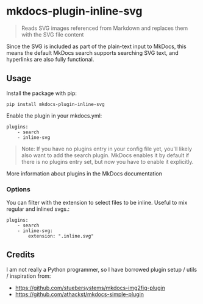 # mkdocs-plugin-inline-svg

> Reads SVG images referenced from Markdown and replaces them with the SVG
> file content

Since the SVG is included as part of the plain-text input to MkDocs, this means
the default MkDocs search supports searching SVG text, and hyperlinks are also
fully functional.

## Usage

Install the package with pip:

`pip install mkdocs-plugin-inline-svg`

Enable the plugin in your mkdocs.yml:

```
plugins:
    - search
    - inline-svg
```

> Note: If you have no plugins entry in your config file yet, you'll likely
> also want to add the search plugin. MkDocs enables it by default if there is
> no plugins entry set, but now you have to enable it explicitly.

More information about plugins in the MkDocs documentation

### Options

You can filter with the extension to select files to be inline. Useful to mix regular and inlined svgs.:

```
plugins:
    - search
    - inline-svg:
        extension: ".inline.svg"
```

## Credits

I am not really a Python programmer, so I have borrowed plugin setup / utils /
inspiration from:

* https://github.com/stuebersystems/mkdocs-img2fig-plugin
* https://github.com/athackst/mkdocs-simple-plugin
